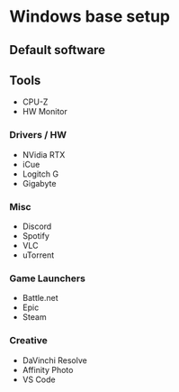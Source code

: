 # Windows base setup

## Default software

## Tools

 - CPU-Z
 - HW Monitor

### Drivers / HW

 - NVidia RTX
 - iCue
 - Logitch G
 - Gigabyte

### Misc

 - Discord
 - Spotify
 - VLC
 - uTorrent

### Game Launchers

 - Battle.net
 - Epic
 - Steam

### Creative

 - DaVinchi Resolve
 - Affinity Photo
 - VS Code
